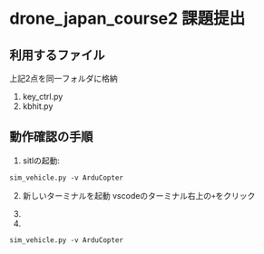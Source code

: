 # drone_japan_course2 課題提出

## 利用するファイル
上記2点を同一フォルダに格納
1. key_ctrl.py
2. kbhit.py

## 動作確認の手順
1. sitlの起動:
```
sim_vehicle.py -v ArduCopter
```
2. 新しいターミナルを起動
vscodeのターミナル右上の`+`をクリック


3.

4.
```
sim_vehicle.py -v ArduCopter
```

